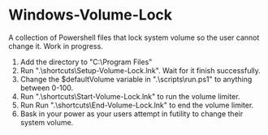 # Windows-Volume-Lock
A collection of Powershell files that lock system volume so the user cannot change it.
Work in progress.

1. Add the directory to "C:\Program Files"
2. Run ".\shortcuts\Setup-Volume-Lock.lnk". Wait for it finish successfully.
2. Change the $defaultVolume variable in ".\scripts\run.ps1" to anything between 0-100.
4. Run ".\shortcuts\Start-Volume-Lock.lnk" to run the volume limiter.
5. Run Run ".\shortcuts\End-Volume-Lock.lnk" to end the volume limiter.
6. Bask in your power as your users attempt in futility to change their system volume.
